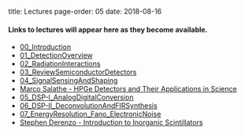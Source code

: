 title: Lectures
page-order: 05
date: 2018-08-16

#### Links to lectures will appear here as they become available.

 - [00_Introduction]({filename}/downloads/00_Introduction.pdf)
 - [01_DetectionOverview]({filename}/downloads/01_DetectionOverview.pdf)
 - [02_RadiationInteractions]({filename}/downloads/02_ReviewRadiationInteractions.pdf)
 - [03_ReviewSemiconductorDetectors]({filename}/downloads/03_ReviewSemiconductorDetectors.pdf)
 - [04_SignalSensingAndShaping]({filename}/downloads/04_SignalSensingAndShaping.pdf)
 - [Marco Salathe - HPGe Detectors and Their Applications in Science]({filename}/downloads/MarcoSalathe_HPGeLecture.pdf)
 - [05_DSP-I_AnalogDigitalConversion](https://bcourses.berkeley.edu/courses/1474357/files)
 - [06_DSP-II_DeconvolutionAndFIRSynthesis](https://bcourses.berkeley.edu/courses/1474357/files)
 - [07_EnergyResolution_Fano_ElectronicNoise]({filename}/downloads/07_ElectronicNoise.pdf)
 - [Stephen Derenzo - Introduction to Inorganic Scintillators](https://bcourses.berkeley.edu/courses/1474357/files?preview=73823609)

